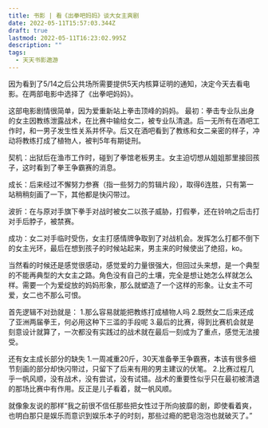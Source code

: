 ```yaml
---
title: 书影 | 看《出拳吧妈妈》谈大女主爽剧
date: 2022-05-11T15:57:03.344Z
draft: true
lastmod: 2022-05-11T16:23:02.995Z
description: ""
tags:
  - 天天书影遨游
---
```

因为看到了5/14之后公共场所需要提供5天内核算证明的通知，决定今天去看电影。在两部电影中选择了《出拳吧妈妈》。

这部电影剧情很简单，因为爱重新站上拳击顶峰的妈妈。
最初：拳击专业队出身的女主因教练泄露战术，在比赛中输给女二，被专业队清退。后一无所有在酒吧工作时，和一男子发生性关系并怀孕。后又在酒吧看到了教练和女二亲密的样子，冲动将教练打成了植物人，被判5年有期徒刑。

契机：出狱后在渔市工作时，碰到了拳馆老板男主。女主迫切想从姐姐那里接回孩子，这时看到了拳王争霸赛的消息。

成长：后来经过不懈努力参赛（指一些努力的剪辑片段），取得6连胜，只有第一站稍稍刻画了一下，其他都是快闪带过。

波折：在与原对手旗下拳手对战时被女二以孩子威胁，打假拳，还在铃响之后击打对手后脖子，被禁赛。

成功：女二对手临时受伤，女主打感情牌争取到了对战机会。发挥怎么打都不倒下的女主光环，最后在想到孩子的时候站起来，男主来的时候使出了绝招，ko。

当然看的时候还是感觉很感动，感觉爱的力量很强大，但回过头来想，是一个典型的不能再典型的大女主之路。角色没有自己的土壤，完全是想让她怎么样就怎么样。需要一个为爱绽放的妈妈形象，那么就塑造了一个这样的形象。让女主不可爱，女二也不那么可恨。

首先逻辑不对劲就是：
1.那么容易就能把教练打成植物人吗
2.既然女二后来还成了亚洲两届拳王，何必用这种下三滥的手段呢
3.最后的比赛，得到比赛机会就是刻意设计就算了，一次都没有实践过的战术就在最后一刻成为了重点，感觉无法接受。

还有女主成长部分的缺失
1.一周减重20斤，30天准备拳王争霸赛，本该有很多细节刻画的部分却快闪带过，只留下了后来有用的男主建议的伏笔。
2.比赛过程几乎一帆风顺，没有战术，没有尝试，没有试错。战术的重要性似乎只在最初被清退的那场比赛中有作用。反正是儿子看着，就一帆风顺。

就像象友说的那样“我之前很不信任那些把女性过于所向披靡的剧，即使看着爽，也明白那只是娱乐而意识到娱乐本子的时刻，那些过瘾的肥皂泡泡也就破灭了。”

